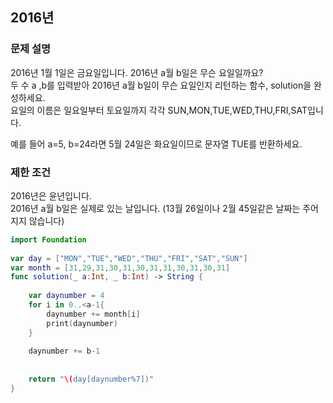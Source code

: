 ## 2016년

### 문제 설명

2016년 1월 1일은 금요일입니다. 2016년 a월 b일은 무슨 요일일까요?<br>
두 수 a ,b를 입력받아 2016년 a월 b일이 무슨 요일인지 리턴하는 함수, solution을 완성하세요. <br>
요일의 이름은 일요일부터 토요일까지 각각 SUN,MON,TUE,WED,THU,FRI,SAT입니다. 

예를 들어 a=5, b=24라면 5월 24일은 화요일이므로 문자열 TUE를 반환하세요.

### 제한 조건

2016년은 윤년입니다.<br>
2016년 a월 b일은 실제로 있는 날입니다. (13월 26일이나 2월 45일같은 날짜는 주어지지 않습니다)



```swift 
import Foundation
 
var day = ["MON","TUE","WED","THU","FRI","SAT","SUN"]
var month = [31,29,31,30,31,30,31,31,30,31,30,31]
func solution(_ a:Int, _ b:Int) -> String {
    
    var daynumber = 4
    for i in 0..<a-1{
        daynumber += month[i]
        print(daynumber)
    }
    
    daynumber += b-1
    
    
    return "\(day[daynumber%7])"
}
 
```
